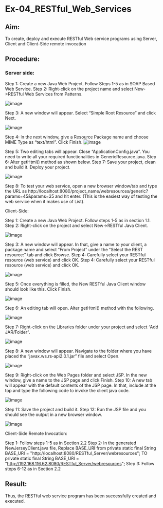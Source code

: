 # Ex-04_RESTful_Web_Services
## Aim:

To create, deploy and execute RESTful Web service programs using Server, Client and Client-Side remote invocation
## Procedure:

### Server side:
Step 1: Create a new Java Web Project. Follow Steps 1-5 as in SOAP Based Web Service.
Step 2: Right-click on the project name and select New->RESTful Web Services from Patterns.


![image](https://github.com/Harishragav123/Ex-04_RESTful_Web_Services/assets/135584731/0d6390a8-2187-425a-8687-9adb191a0609)


Step 3: A new window will appear. Select “Simple Root Resource” and click Next.
 
 
![image](https://github.com/Harishragav123/Ex-04_RESTful_Web_Services/assets/135584731/9c8480ec-47d1-4076-8612-afb64f3d00c0)


Step 4: In the next window, give a Resource Package name and choose MIME Type as “text/html”. Click Finish.
![image](https://github.com/Harishragav123/Ex-04_RESTful_Web_Services/assets/135584731/327bbfac-21c8-4ca9-acd4-79084f1286ca)


Step 5: Two editing tabs will appear. Close “ApplicationConfig.java”. You need to write all your required functionalities in GenericResource.java.
Step 6: Alter getHtml() method as shown below.
Step 7: Save your project, clean and build it. Deploy your project.
 

![image](https://github.com/Harishragav123/Ex-04_RESTful_Web_Services/assets/135584731/bedcf151-4c41-4527-b4e2-c89215e90682)

 


Step 8: To test your web service, open a new browser window/tab and type the URL as http://localhost:8080/project_name/webresources/generic?params=45&params=35 and hit enter. (This is the easiest way of testing the web service when it makes use of List).



Client-Side:


Step 1: Create a new Java Web Project. Follow steps 1-5 as in section 1.1.
Step 2: Right-click on the project and select New->RESTful Java Client.


![image](https://github.com/Harishragav123/Ex-04_RESTful_Web_Services/assets/135584731/17cb3c45-0567-44aa-b40f-6b371f951d8e)



Step 3: A new window will appear. In that, give a name to your client, a package name and select “From Project” under the “Select the REST resource:” tab and click Browse. Step 4: Carefully select your RESTful resource (web service) and click OK.
Step 4: Carefully select your RESTful resource (web service) and click OK. 
 

![image](https://github.com/Harishragav123/Ex-04_RESTful_Web_Services/assets/135584731/4eac105a-e78a-47ae-adec-f94fbe89511e)


Step 5: Once everything is filled, the New RESTful Java Client window should look like this. Click Finish.

![image](https://github.com/Harishragav123/Ex-04_RESTful_Web_Services/assets/135584731/a309c248-b16e-480a-945a-024e9fa20ff5)


Step 6: An editing tab will open. Alter getHtml() method with the following.

 ![image](https://github.com/Harishragav123/Ex-04_RESTful_Web_Services/assets/135584731/78b5bd87-117a-415f-9f7f-02230c482000)

 


Step 7: Right-click on the Libraries folder under your project and select “Add JAR/Folder”.

![image](https://github.com/Harishragav123/Ex-04_RESTful_Web_Services/assets/135584731/a77d5654-846a-4951-a8de-c0bcb0ad3aed)


Step 8: A new window will appear. Navigate to the folder where you have placed the “javax.ws.rs-api2.0.1.jar” file and select Open.
 

 ![image](https://github.com/Harishragav123/Ex-04_RESTful_Web_Services/assets/135584731/9142e556-df0c-4e49-bbeb-76782817f614)



Step 9: Right-click on the Web Pages folder and select JSP. In the new window, give a name to the JSP page and click Finish.
Step 10: A new tab will appear with the default contents of the JSP page. In that, include at the top and type the following code to invoke the client java code.


![image](https://github.com/Harishragav123/Ex-04_RESTful_Web_Services/assets/135584731/48ce2483-9998-410c-bc77-9db49573790f)

Step 11: Save the project and build it.
Step 12: Run the JSP file and you should see the output in a new browser window.

 ![image](https://github.com/Harishragav123/Ex-04_RESTful_Web_Services/assets/135584731/3b68cdfc-2eef-4a31-9529-d932018ac3c8)

 


Client-Side Remote Invocation:


Step 1: Follow steps 1-5 as in Section 2.2
Step 2: In the generated NewJerseyClient.java file, Replace BASE_URI from private static final String BASE_URI = "http://localhost:8080/RESTful_Server/webresources"; TO private static final String BASE_URI = "http://192.168.116.62:8080/RESTful_Server/webresources";
Step 3: Follow steps 6-12 as in Section 2.2


## Result:
 Thus, the RESTful web service program has been successfully created and executed.
